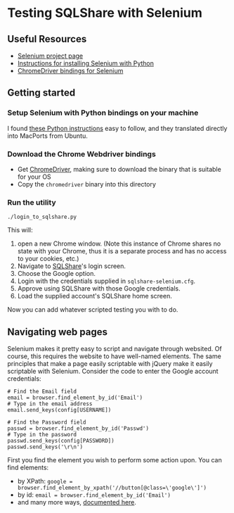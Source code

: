 # Testing SQLShare with Selenium

## Useful Resources
* [Selenium project page](seleniumhq.org)
* [Instructions for installing Selenium with Python](http://python.dzone.com/articles/python-getting-started)
* [ChromeDriver bindings for Selenium](https://code.google.com/p/selenium/wiki/ChromeDriver)

## Getting started

### Setup Selenium with Python bindings on your machine

I found [these Python instructions](http://python.dzone.com/articles/python-getting-started) easy to follow, and they translated directly into MacPorts from Ubuntu.

### Download the Chrome Webdriver bindings

* Get [ChromeDriver](https://code.google.com/p/selenium/wiki/ChromeDriver), making sure to download the binary that is suitable for your OS
* Copy the `chromedriver` binary into this directory

### Run the utility

    ./login_to_sqlshare.py

This will:

1. open a new Chrome window. (Note this instance of Chrome shares no state with your Chrome, thus it is a separate process and has no access to your cookies, etc.)
2. Navigate to [SQLShare](sqlshare.escience.washington.edu)'s login screen.
3. Choose the Google option.
4. Login with the credentials supplied in `sqlshare-selenium.cfg`.
5. Approve using SQLShare with those Google credentials.
6. Load the supplied account's SQLShare home screen.

Now you can add whatever scripted testing you with to do.


## Navigating web pages

Selenium makes it pretty easy to script and navigate through websited. Of course, this requires the website to have well-named elements. The same principles that make a page easily scriptable with jQuery make it easily scriptable with Selenium. Consider the code to enter the Google account credentials:

    # Find the Email field
    email = browser.find_element_by_id('Email')
    # Type in the email address
    email.send_keys(config[USERNAME])

    # Find the Password field
    passwd = browser.find_element_by_id('Passwd')
    # Type in the password
    passwd.send_keys(config[PASSWORD])
    passwd.send_keys('\r\n')

First you find the element you wish to perform some action upon. You can find elements:

* by XPath: `google = browser.find_element_by_xpath('//button[@class=\'google\']')`
* by id: `email = browser.find_element_by_id('Email')`
* and many more ways, [documented here](http://selenium-python.readthedocs.org/en/latest/locating-elements.html).